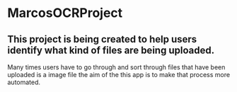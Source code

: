 # MarcosOCRProject

<h2> This project is being created to help users identify what kind of files are being uploaded.</h2>

<p> Many times users have to go through and sort through files that 
have been uploaded is a image file the aim of the this app is to make that process more automated.  </p>
